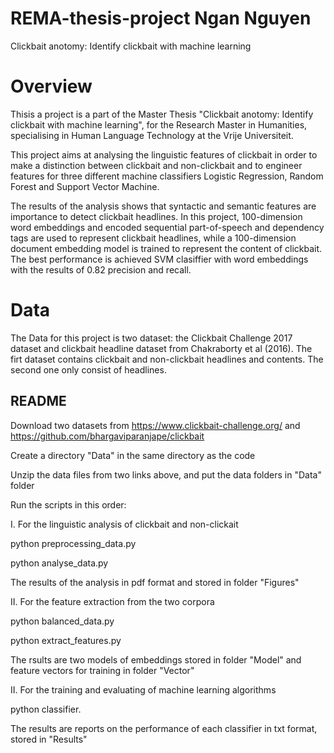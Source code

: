 # REMA-thesis-project Ngan Nguyen
Clickbait anotomy: Identify clickbait with machine learning 

# Overview
Thisis a project is a part of the Master Thesis "Clickbait anotomy: Identify clickbait with machine learning", for the Research Master in Humanities, specialising in Human Language Technology at the Vrije Universiteit.

This project aims at analysing the linguistic features of clickbait in order to make a distinction between clickbait and non-clickbait and to engineer features for three different machine classifiers Logistic Regression, Random Forest and Support Vector Machine. 

The results of the analysis shows that syntactic and semantic features are importance to detect clickbait headlines. In this project, 100-dimension word embeddings and encoded sequential part-of-speech and dependency tags are used to represent clickbait headlines, while a 100-dimension document embedding model is trained to represent the content of clickbait. The best performance is achieved SVM clasiffier with word embeddings with the results of 0.82 precision and recall.

# Data
The Data for this project is two dataset: the Clickbait Challenge 2017 dataset and clickbait headline dataset from Chakraborty et al (2016). The firt dataset contains clickbait and non-clickbait headlines and contents. The second one only consist of headlines.
## README

Download two datasets from https://www.clickbait-challenge.org/ and https://github.com/bhargaviparanjape/clickbait

Create a directory "Data" in the same directory as the code

Unzip the data files from two links above, and put the data folders in "Data" folder

Run the scripts in this order:

I. For the linguistic analysis of clickbait and non-clickait

python preprocessing_data.py

python analyse_data.py

The results of the analysis in pdf format and stored in folder "Figures"

II. For the feature extraction from the two corpora

python balanced_data.py

python extract_features.py

The rsults are two models of embeddings stored in folder "Model" and feature vectors for training in folder "Vector"

II. For the training and evaluating of machine learning algorithms

python classifier.

The results are reports on the performance of each classifier in txt format, stored in "Results"






